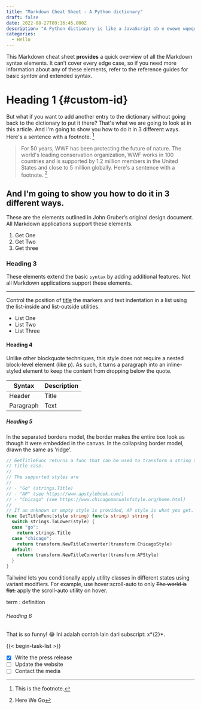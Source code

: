 ```yaml
---
title: "Markdown Cheat Sheet - A Python dictionary"
draft: false
date: 2022-08-27T09:16:45.000Z
description: "A Python dictionary is like a JavaScript ob e ewewe wqeqdlqwe  qwek ject – it’s a sequence of key:value pairs. So, you can create them like this:"
categories:
  - Hello
---
```


This Markdown cheat sheet **provides** a quick overview of all the Markdown syntax elements. It can’t cover every edge case, so if you need more information about any of these elements, refer to the reference guides for basic _syntax_ and extended syntax.

# Heading 1 {#custom-id}

But what if you want to add another entry to the dictionary without going back to the dictionary to put it there? That's what we are going to look at in this article. And I'm going to show you how to do it in 3 different ways. Here's a sentence with a footnote. [^1]

[^1]: This is the footnote.

> For 50 years, WWF has been protecting the future of nature. The world's leading conservation organization, WWF works in 100 countries and is supported by 1.2 million members in the United States and close to 5 million globally. Here's a sentence with a footnote. [^2]

[^2]: Here We Go

## And I'm going to show you how to do it in 3 different ways.

These are the elements outlined in John Gruber’s original design document. All Markdown applications support these elements.

1. Get One
2. Get Two
3. Get three

### Heading 3

These elements extend the basic `syntax` by adding additional features. Not all Markdown applications support these elements.

---

Control the position of [title](https://www.example.com) the markers and text indentation in a list using the list-inside and list-outside utilities.

- List One
- List Two
- List Three

#### Heading 4

Unlike other blockquote techniques, this style does not require a nested block-level element (like p). As such, it turns a paragraph into an inline-styled element to keep the content from dropping below the quote.

| Syntax    | Description |
| --------- | ----------- |
| Header    | Title       |
| Paragraph | Text        |

##### Heading 5

In the separated borders model, the border makes the entire box look as though it were embedded in the canvas. In the collapsing border model, drawn the same as 'ridge'.

```go
// GetTitleFunc returns a func that can be used to transform a string to
// title case.
//
// The supported styles are
//
// - "Go" (strings.Title)
// - "AP" (see https://www.apstylebook.com/)
// - "Chicago" (see https://www.chicagomanualofstyle.org/home.html)
//
// If an unknown or empty style is provided, AP style is what you get.
func GetTitleFunc(style string) func(s string) string {
  switch strings.ToLower(style) {
  case "go":
    return strings.Title
  case "chicago":
    return transform.NewTitleConverter(transform.ChicagoStyle)
  default:
    return transform.NewTitleConverter(transform.APStyle)
  }
}
```

Tailwind lets you conditionally apply utility classes in different states using variant modifiers. For example, use hover:scroll-auto to only ~~The world is flat.~~
apply the scroll-auto utility on hover.

term
: definition

###### Heading 6

That is so funny! :joy:
Ini adalah contoh lain dari subscript: x*{2}*.

{{< begin-task-list >}}

- [x] Write the press release
- [ ] Update the website
- [ ] Contact the media
